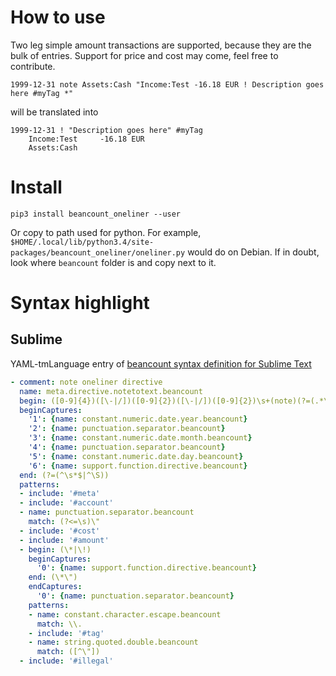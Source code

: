 # How to use

Two leg simple amount transactions are supported, because they are the bulk of entries. Support for price and cost may come, feel free to contribute.

```
1999-12-31 note Assets:Cash "Income:Test -16.18 EUR ! Description goes here #myTag *"
```

will be translated into

```
1999-12-31 ! "Description goes here" #myTag
	Income:Test		-16.18 EUR
	Assets:Cash
```

# Install

```
pip3 install beancount_oneliner --user
```

Or copy to path used for python. For example, `$HOME/.local/lib/python3.4/site-packages/beancount_oneliner/oneliner.py` would do on Debian. If in doubt, look where `beancount` folder is and copy next to it.


# Syntax highlight

## Sublime

YAML-tmLanguage entry of [beancount syntax definition for Sublime Text](https://github.com/draug3n/sublime-beancount)

```yaml
- comment: note oneliner directive
  name: meta.directive.notetotext.beancount
  begin: ([0-9]{4})([\-|/])([0-9]{2})([\-|/])([0-9]{2})\s+(note)(?=(.*\*\"\s))
  beginCaptures:
    '1': {name: constant.numeric.date.year.beancount}
    '2': {name: punctuation.separator.beancount}
    '3': {name: constant.numeric.date.month.beancount}
    '4': {name: punctuation.separator.beancount}
    '5': {name: constant.numeric.date.day.beancount}
    '6': {name: support.function.directive.beancount}
  end: (?=(^\s*$|^\S))
  patterns:
  - include: '#meta'
  - include: '#account'
  - name: punctuation.separator.beancount
    match: (?<=\s)\"
  - include: '#cost'
  - include: '#amount'
  - begin: (\*|\!)
    beginCaptures:
      '0': {name: support.function.directive.beancount}
    end: (\*\")
    endCaptures:
      '0': {name: punctuation.separator.beancount}
    patterns:
    - name: constant.character.escape.beancount
      match: \\.
    - include: '#tag'
    - name: string.quoted.double.beancount
      match: ([^\"])
  - include: '#illegal'

```
